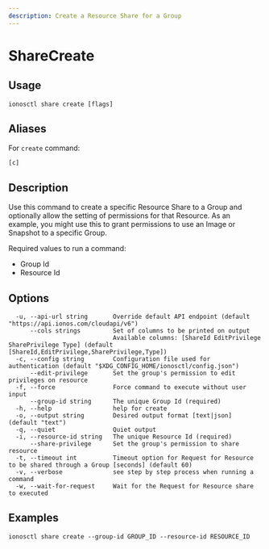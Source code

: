 ```yaml
---
description: Create a Resource Share for a Group
---
```


# ShareCreate

## Usage

```text
ionosctl share create [flags]
```

## Aliases

For `create` command:

```text
[c]
```

## Description

Use this command to create a specific Resource Share to a Group and optionally allow the setting of permissions for that Resource. As an example, you might use this to grant permissions to use an Image or Snapshot to a specific Group.

Required values to run a command:

* Group Id
* Resource Id

## Options

```text
  -u, --api-url string       Override default API endpoint (default "https://api.ionos.com/cloudapi/v6")
      --cols strings         Set of columns to be printed on output 
                             Available columns: [ShareId EditPrivilege SharePrivilege Type] (default [ShareId,EditPrivilege,SharePrivilege,Type])
  -c, --config string        Configuration file used for authentication (default "$XDG_CONFIG_HOME/ionosctl/config.json")
      --edit-privilege       Set the group's permission to edit privileges on resource
  -f, --force                Force command to execute without user input
      --group-id string      The unique Group Id (required)
  -h, --help                 help for create
  -o, --output string        Desired output format [text|json] (default "text")
  -q, --quiet                Quiet output
  -i, --resource-id string   The unique Resource Id (required)
      --share-privilege      Set the group's permission to share resource
  -t, --timeout int          Timeout option for Request for Resource to be shared through a Group [seconds] (default 60)
  -v, --verbose              see step by step process when running a command
  -w, --wait-for-request     Wait for the Request for Resource share to executed
```

## Examples

```text
ionosctl share create --group-id GROUP_ID --resource-id RESOURCE_ID
```

